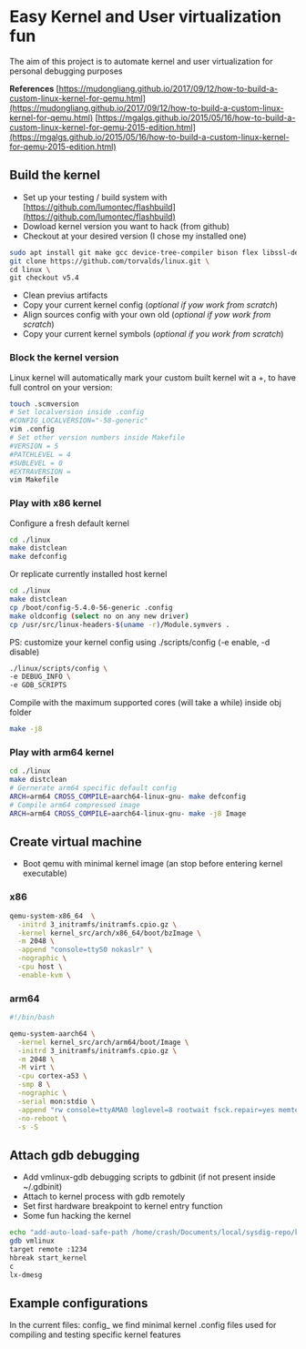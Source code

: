 # Easy Kernel and User virtualization fun

The aim of this project is to automate kernel and user virtualization for personal debugging purposes

**References**
[https://mudongliang.github.io/2017/09/12/how-to-build-a-custom-linux-kernel-for-qemu.html](https://mudongliang.github.io/2017/09/12/how-to-build-a-custom-linux-kernel-for-qemu.html)
[https://mgalgs.github.io/2015/05/16/how-to-build-a-custom-linux-kernel-for-qemu-2015-edition.html](https://mgalgs.github.io/2015/05/16/how-to-build-a-custom-linux-kernel-for-qemu-2015-edition.html)


## Build the kernel 

- Set up your testing / build system with [https://github.com/lumontec/flashbuild](https://github.com/lumontec/flashbuild)
- Dowload kernel version you want to hack (from github)
- Checkout at your desired version (I chose my installed one)

```bash
sudo apt install git make gcc device-tree-compiler bison flex libssl-dev libncurses-dev gcc-arm-linux-gnueabi gcc-aarch64-linux-gnu dwarves
git clone https://github.com/torvalds/linux.git \
cd linux \
git checkout v5.4
```
- Clean previus artifacts
- Copy your current kernel config (*optional if yow work from scratch*) 
- Align sources config with your own old (*optional if yow work from scratch*) 
- Copy your current kernel symbols (*optional if you work from scratch*) 


### Block the kernel version

Linux kernel will automatically mark your custom built kernel wit a +, to have full control on your version:
```bash
touch .scmversion
# Set localversion inside .config
#CONFIG_LOCALVERSION="-58-generic"
vim .config
# Set other version numbers inside Makefile
#VERSION = 5
#PATCHLEVEL = 4
#SUBLEVEL = 0
#EXTRAVERSION =
vim Makefile
```

### Play with x86 kernel

Configure a fresh default kernel
```bash
cd ./linux
make distclean
make defconfig 
```

Or replicate currently installed host kernel
```bash
cd ./linux
make distclean
cp /boot/config-5.4.0-56-generic .config
make oldconfig (select no on any new driver)
cp /usr/src/linux-headers-$(uname -r)/Module.symvers .
```

PS: customize your kernel config using ./scripts/config (-e enable, -d disable) 

```bash
./linux/scripts/config \
-e DEBUG_INFO \
-e GDB_SCRIPTS
```

Compile with the maximum supported cores (will take a while) inside obj folder

```bash
make -j8
```

### Play with arm64 kernel

```bash
cd ./linux
make distclean
# Gernerate arm64 specific default config
ARCH=arm64 CROSS_COMPILE=aarch64-linux-gnu- make defconfig
# Compile arm64 compressed image
ARCH=arm64 CROSS_COMPILE=aarch64-linux-gnu- make -j8 Image
```



## Create virtual machine  

- Boot qemu with minimal kernel image (an stop before entering kernel executable)

### x86

```bash
qemu-system-x86_64  \
  -initrd 3_initramfs/initramfs.cpio.gz \
  -kernel kernel_src/arch/x86_64/boot/bzImage \
  -m 2048 \
  -append "console=ttyS0 nokaslr" \
  -nographic \
  -cpu host \
  -enable-kvm \
```

### arm64

```bash
#!/bin/bash

qemu-system-aarch64 \
  -kernel kernel_src/arch/arm64/boot/Image \
  -initrd 3_initramfs/initramfs.cpio.gz \
  -m 2048 \
  -M virt \
  -cpu cortex-a53 \
  -smp 8 \
  -nographic \
  -serial mon:stdio \
  -append "rw console=ttyAMA0 loglevel=8 rootwait fsck.repair=yes memtest=1" \
  -no-reboot \
  -s -S
```

## Attach gdb debugging

- Add vmlinux-gdb debugging scripts to gdbinit (if not present inside ~/.gdbinit)
- Attach to kernel process with gdb remotely
- Set first hardware breakpoint to kernel entry function
- Some fun hacking the kernel 

```bash
echo "add-auto-load-safe-path /home/crash/Documents/local/sysdig-repo/kernvirt/linux/scripts/gdb/vmlinux-gdb.py"
gdb vmlinux
target remote :1234
hbreak start_kernel
c
lx-dmesg
```

## Example configurations

In the current files: config_<target test> we find minimal kernel .config files used for compiling and testing specific kernel features



